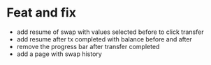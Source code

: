 # Feat and fix 

- add resume of swap with values selected before to click transfer
- add resume after tx completed with balance before and after
- remove the progress bar after transfer completed
- add a page with swap history

